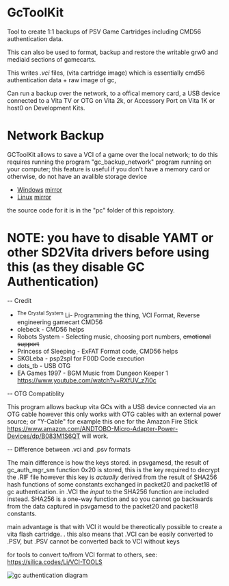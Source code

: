 # GcToolKit

Tool to create 1:1 backups of PSV Game Cartridges
including CMD56 authentication data.

This can also be used to format, backup and restore the writable grw0 and mediaid sections of gamecarts.

This writes *.vci* files, (vita cartridge image) which is essentially
cmd56 authentication data + raw image of gc, 

Can run a backup over the network, to a offical memory card,
a USB device connected to a Vita TV or OTG on Vita 2k, or Accessory Port on Vita 1K
or host0 on Development Kits.

# Network Backup
GCToolKit allows to save a VCI of a game over the local network;
to do this requires running the program "gc_backup_network" program running on your computer;
this feature is useful if you don't have a memory card or otherwise, do not have an avalible storage device

- [Windows](http://silica.codes/Li/GcToolKit/releases/download/v1.4/gc_backup_network.exe) [mirror](https://github.com/LiEnby/GcToolKit/releases/download/v1.4/gc_backup_network.exe)
- [Linux](http://silica.codes/Li/GcToolKit/releases/download/v1.4/gc_backup_network.elf) [mirror](https://github.com/LiEnby/GcToolKit/releases/download/v1.4/gc_backup_network.elf)

the source code for it is in the "pc" folder of this repoistory.

# NOTE: you have to disable YAMT or other SD2Vita drivers before using this (as they disable GC Authentication)

-- Credit
-  <sup>The Crystal System</sup> Li- Programming the thing, VCI Format, Reverse engineering gamecart CMD56
- olebeck - CMD56 helps
- Robots System - Selecting music, choosing port numbers, ~~emotional support~~
- Princess of Sleeping - ExFAT Format code, CMD56 helps
- SKGLeba - psp2spl for F00D Code execution
- dots_tb - USB OTG
- EA Games 1997 - BGM Music from Dungeon Keeper 1 https://www.youtube.com/watch?v=RXfUV_z7i0c

-- OTG Compatiblity

This program allows backup vita GCs with a USB device connected via an OTG cable
however this only works with OTG cables with an external power source; or "Y-Cable"
for example this one for the Amazon Fire Stick https://www.amazon.com/ANDTOBO-Micro-Adapter-Power-Devices/dp/B083M1S6QT will work.

-- Difference between .vci and .psv formats

The main difference is how the keys stored. 
in psvgamesd, the result of gc_auth_mgr_sm function 0x20 is stored,
this is the key required to decrypt the .RIF file
however this key is *actually* derived from the result of SHA256 hash functions
of some constants exchanged in packet20 and packet18 of gc authentication.
in .VCI the *input* to the SHA256 function are included instead.
SHA256 is a one-way function and so you cannot go backwards from 
the data captured in psvgamesd to the packet20 and packet18 constants.

main advantage is that with VCI it would be thereotically possible to create a vita flash cartridge. .
this also means that .VCI can be easily converted to .PSV, but .PSV cannot be converted back to VCI without keys

for tools to convert to/from VCI format to others, see: https://silica.codes/Li/VCI-TOOLS

![gc authentication diagram](https://silica.codes/Li/GcDumper/raw/branch/main/diagram.png)